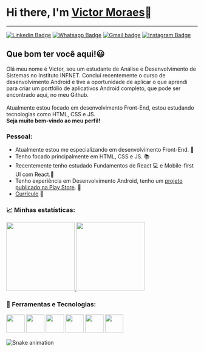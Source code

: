 <h1>Hi there, I'm <a href="https://www.linkedin.com/in/victor-moraes-43006a112/" target="_blank">Victor Moraes</a>&#128075;</h1><hr>
    <div>
        <a href="https://www.linkedin.com/in/victor-moraes-43006a112/" target="_blank"><img src="https://img.shields.io/badge/LinkedIn-0077B5?style=for-the-badge&logo=linkedin&logoColor=whit" alt="Linkedin Badge" srcset=""><a>
        <a href="https://wa.me/5521977498634" target="_blank"><img src="https://img.shields.io/badge/WhatsApp-25D366?style=for-the-badge&logo=whatsapp&logoColor=white" alt="Whatsapp Badge" srcset=""><a>
        <a href="mailto:victor.moraesrj@gmail.com" target="_blank"><img src="https://img.shields.io/badge/Gmail-D14836?style=for-the-badge&logo=gmail&logoColor=white" alt="Gmail badge" srcset=""><a>
        <a href="https://instagram.com/vicktor.ms?igshid=YmMyMTA2M2Y=" target="_blank"><img src="https://img.shields.io/badge/Instagram-E4405F?style=for-the-badge&logo=instagram&logoColor=white" alt="Instagram Badge" srcset=""><a>
        <a href="https://replit.com/@VicktorMS" target="_blank"><img src="https://img.shields.io/badge/Replit-DD1200?style=for-the-badge&logo=Replit&logoColor=white" alt="" srcset=""><a>
    </div>

   <h2>Que bom ter você aqui!&#128515;</h2>
   <p>
        Olá meu nome é Victor, sou um estudante de Análise e Desenvolvimento de Sistemas no Instituto INFNET. Concluí recentemente o curso de desenvolvimento Android e tive a oportunidade de aplicar o que aprendi para criar um portfólio de aplicativos Android completo, que pode ser encontrado aqui, no meu Github.<br><br>
        Atualmente estou focado em desenvolvimento Front-End, estou estudando tecnologias como HTML, CSS e JS.<br>
        <strong>Seja muito bem-vindo ao meu perfil!</strong>
    </p>
    
   <h3>Pessoal:</h3>
    <ul>
        <li>Atualmente estou me especializando em desenvolvimento Front-End. &#x1f468;</li>
        <li>Tenho focado principalmente em HTML, CSS e JS. &#128218;</li>
        <li>Recentemente tenho estudado Fundamentos de React &#128187; e Mobile-first UI com React.&#128241;</li>
        <li>Tenho experiência em Desenvolvimento Android, tenho um <a href="https://play.google.com/store/apps/details?id=br.edu.infnet.myapplication&pli=1">projeto publicado na Play Store</a>. &#129302;</li>
        <li><a href="#">Currículo<a > &#128221;</li>
    </ul>
    <h3> &#128200; Minhas estatísticas: </h3>
    <div>
        <a href="https://github.com/VicktorMS">
        <img height="180em" src="https://github-readme-stats.vercel.app/api/top-langs/?username=VicktorMS&layout=compact&langs_count=7&theme=dracula"/>
        <img height="180em" src="https://github-readme-stats.vercel.app/api?username=VicktorMS&show_icons=true&theme=dracula&include_all_commits=true&count_private=true"/>
        </a>
    </div>
    <h3> &#128640; Ferramentas e Tecnologias:</h3>
    <div>
        <img src="https://cdn.jsdelivr.net/gh/devicons/devicon/icons/html5/html5-original.svg" width="48"/>
        <img src="https://cdn.jsdelivr.net/gh/devicons/devicon/icons/css3/css3-plain.svg" width="48"/>
        <img src="https://cdn.jsdelivr.net/gh/devicons/devicon/icons/javascript/javascript-plain.svg" width="48"/>
        <img src="https://cdn.jsdelivr.net/gh/devicons/devicon/icons/react/react-original.svg" width="48"/>
        <img src="https://cdn.jsdelivr.net/gh/devicons/devicon/icons/git/git-plain.svg" width="48"/>
        <img src="https://cdn.jsdelivr.net/gh/devicons/devicon/icons/kotlin/kotlin-plain.svg" width="48"/>
    </div>
          


   ![Snake animation](https://github.com/VicktorMS/VicktorMS/blob/output/github-contribution-grid-snake.svg) 
